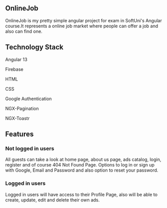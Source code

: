 ## OnlineJob 

OnlineJob is my pretty simple angular project for exam in SoftUni's Angular course.It represents a online job market where people can offer a job and also can find one.
	
## Technology Stack    

Angular 13

Firebase

HTML

CSS

Google Authentication

NGX-Pagination

NGX-Toastr





## Features

### Not logged in users

All guests can take a look at home page, about us page, ads catalog, login, register and of course 404 Not Found Page.
Options to log in or sign up with Google, Email and Password and also option to reset your password.


### Logged in users

Logged in users will have access to their Profile Page, also will be able to create, update, edit and delete their own ads.


